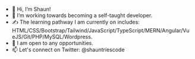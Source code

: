 - 👋 Hi, I’m Shaun!
- 👀 I’m working towards becoming a self-taught developer.
- :writing_hand: The learning pathway I am currently on includes: HTML/CSS/Bootstrap/Tailwind/JavaScript/TypeScript/MERN/Angular/VueJS/Git/PHP/MySQL/Wordpress.
- :ghost: I am open to any opportunities.
- 📫 Let's connect on Twitter: @shauntriescode
